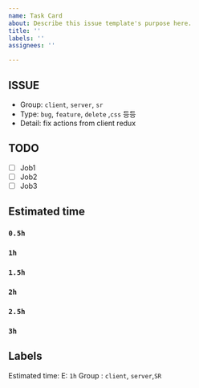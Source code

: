 ```yaml
---
name: Task Card
about: Describe this issue template's purpose here.
title: ''
labels: ''
assignees: ''

---
```


## ISSUE
- Group: `client`, `server`, `sr`
- Type: `bug`, `feature`, `delete` ,`css` 등등 
- Detail: fix actions from client redux

## TODO
- [ ] Job1
- [ ] Job2
- [ ] Job3

## Estimated time
### `0.5h`
### `1h`
### `1.5h`
### `2h`
### `2.5h`
### `3h`

## Labels
Estimated time: E: `1h`
Group : `client`, `server`,`SR`

